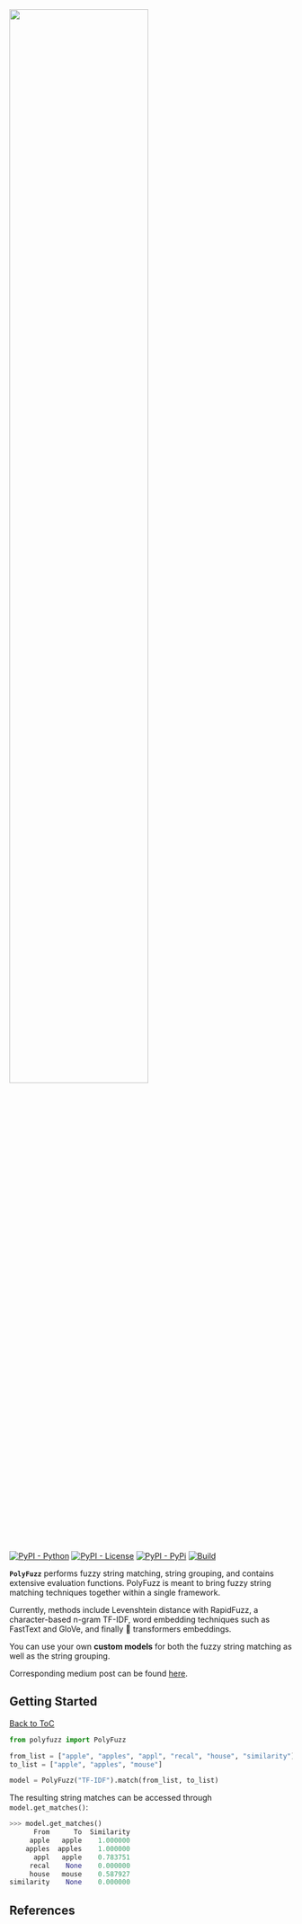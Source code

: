 <img src="images/logo.png" width="70%" height="70%"/>

[![PyPI - Python](https://img.shields.io/badge/python-3.6%20|%203.7%20|%203.8-blue.svg)](https://pypi.org/project/keybert/)
[![PyPI - License](https://img.shields.io/badge/license-MIT-green.svg)](https://github.com/MaartenGr/keybert/blob/master/LICENSE)
[![PyPI - PyPi](https://img.shields.io/pypi/v/polyfuzz)](https://pypi.org/project/polyfuzz/)
[![Build](https://img.shields.io/github/workflow/status/MaartenGr/polyfuzz/Code%20Checks/master)](https://pypi.org/project/polyfuzz/)

**`PolyFuzz`** performs fuzzy string matching, string grouping, and contains extensive evaluation functions. 
PolyFuzz is meant to bring fuzzy string matching techniques together within a single framework.

Currently, methods include Levenshtein distance with RapidFuzz, a character-based n-gram TF-IDF, word embedding
techniques such as FastText and GloVe, and finally 🤗 transformers embeddings. 

You can use your own **custom models** for both the fuzzy string matching as well as the string grouping. 

Corresponding medium post can be found [here]().


<a name="gettingstarted"/></a>
## Getting Started
[Back to ToC](#toc)

```python
from polyfuzz import PolyFuzz

from_list = ["apple", "apples", "appl", "recal", "house", "similarity"]
to_list = ["apple", "apples", "mouse"]

model = PolyFuzz("TF-IDF").match(from_list, to_list)

```  

The resulting string matches can be accessed through `model.get_matches()`:

```python
>>> model.get_matches()
      From      To  Similarity
     apple   apple    1.000000
    apples  apples    1.000000
      appl   apple    0.783751
     recal    None    0.000000
     house   mouse    0.587927
similarity    None    0.000000

``` 


## References